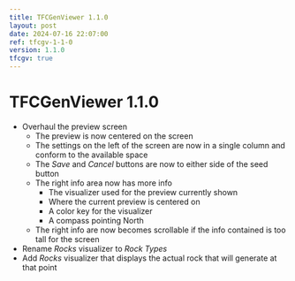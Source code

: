 ```yaml
---
title: TFCGenViewer 1.1.0
layout: post
date: 2024-07-16 22:07:00
ref: tfcgv-1-1-0
version: 1.1.0
tfcgv: true
---
```


# TFCGenViewer 1.1.0

- Overhaul the preview screen
    - The preview is now centered on the screen
    - The settings on the left of the screen are now in a single column and conform to the available space
    - The *Save* and *Cancel* buttons are now to either side of the seed button
    - The right info area now has more info
        - The visualizer used for the preview currently shown
        - Where the current preview is centered on
        - A color key for the visualizer
        - A compass pointing North
    - The right info are now becomes scrollable if the info contained is too tall for the screen
- Rename *Rocks* visualizer to *Rock Types*
- Add *Rocks* visualizer that displays the actual rock that will generate at that point
